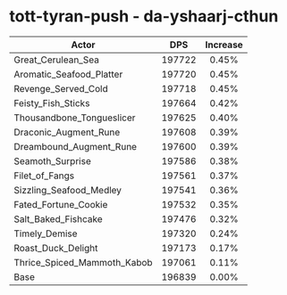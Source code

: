 # tott-tyran-push - da-yshaarj-cthun
| Actor | DPS | Increase |
|---|:---:|:---:|
|Great_Cerulean_Sea|197722|0.45%|
|Aromatic_Seafood_Platter|197720|0.45%|
|Revenge_Served_Cold|197718|0.45%|
|Feisty_Fish_Sticks|197664|0.42%|
|Thousandbone_Tongueslicer|197625|0.40%|
|Draconic_Augment_Rune|197608|0.39%|
|Dreambound_Augment_Rune|197600|0.39%|
|Seamoth_Surprise|197586|0.38%|
|Filet_of_Fangs|197561|0.37%|
|Sizzling_Seafood_Medley|197541|0.36%|
|Fated_Fortune_Cookie|197532|0.35%|
|Salt_Baked_Fishcake|197476|0.32%|
|Timely_Demise|197320|0.24%|
|Roast_Duck_Delight|197173|0.17%|
|Thrice_Spiced_Mammoth_Kabob|197061|0.11%|
|Base|196839|0.00%|
